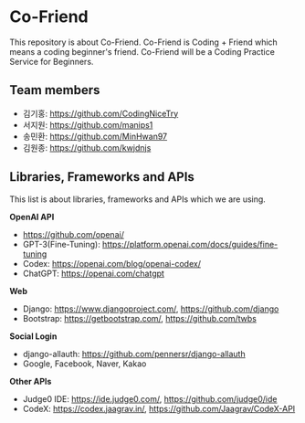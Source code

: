 # Co-Friend
This repository is about Co-Friend. Co-Friend is Coding + Friend which means a coding beginner's friend.
Co-Friend will be a Coding Practice Service for Beginners.

## Team members
* 김기홍: https://github.com/CodingNiceTry
* 서지원: https://github.com/manips1
* 송민환: https://github.com/MinHwan97
* 김원종: https://github.com/kwjdnjs

## Libraries,  Frameworks and APIs
This list is about libraries, frameworks and APIs which we are using.

**OpenAI API**
* https://github.com/openai/
* GPT-3(Fine-Tuning): https://platform.openai.com/docs/guides/fine-tuning
* Codex: https://openai.com/blog/openai-codex/
* ChatGPT: https://openai.com/chatgpt

**Web**
* Django: https://www.djangoproject.com/, https://github.com/django
* Bootstrap: https://getbootstrap.com/, https://github.com/twbs

**Social Login**
* django-allauth: https://github.com/pennersr/django-allauth
* Google, Facebook, Naver, Kakao

**Other APIs**
* Judge0 IDE: https://ide.judge0.com/, https://github.com/judge0/ide
* CodeX: https://codex.jaagrav.in/, https://github.com/Jaagrav/CodeX-API

